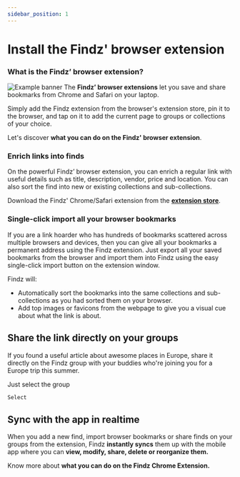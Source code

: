 ```yaml
---
sidebar_position: 1
---
```


# Install the Findz' browser extension

### What is the Findz’ browser extension?
![Example banner](/extensionscreenshot1.png)
The **Findz’ browser extensions** let you save and share bookmarks from Chrome and Safari on your laptop. 

Simply add the Findz extension from the browser's extension store, pin it to the browser, and tap on it to add the current page to groups or collections of your choice.

Let's discover **what you can do on the Findz' browser extension**.

### Enrich links into finds

On the powerful Findz’ browser extension, you can enrich a regular link with useful details such as title, description, vendor, price and location. You can also sort the find into new or existing collections and sub-collections.

Download the Findz' Chrome/Safari extension from the **[extension store](https://findz.app)**.

### Single-click import all your browser bookmarks

If you are a link hoarder who has hundreds of bookmarks scattered across multiple browsers and devices, then you can give all your bookmarks a permanent address using the Findz extension. Just export all your saved bookmarks from the browser and import them into Findz using the easy single-click import button on the extension window. 

Findz will:
- Automatically sort the bookmarks into the same collections and sub-collections as you had sorted them on your browser.
- Add top images or favicons from the webpage to give you a visual cue about what the link is about.

## Share the link directly on your groups

If you found a useful article about awesome places in Europe, share it directly on the Findz group with your buddies who're joining you for a Europe trip this summer.

Just select the group 

```bash
Select 
```
## Sync with the app in realtime 

When you add a new find, import browser bookmarks or share finds on your groups from the extension, Findz **instantly syncs** them up with the mobile app where you can **view, modify, share, delete or reorganize them.**

Know more about **what you can do on the Findz Chrome Extension.** 